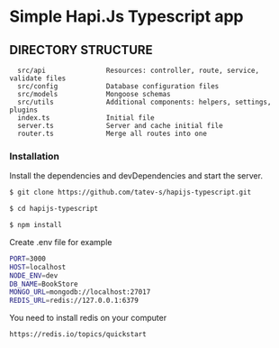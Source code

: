 # Simple Hapi.Js Typescript app
DIRECTORY STRUCTURE
-------------------

      src/api               Resources: controller, route, service, validate files
      src/config            Database configuration files
      src/models            Mongoose schemas
      src/utils             Additional components: helpers, settings, plugins 
      index.ts              Initial file
      server.ts             Server and cache initial file
      router.ts             Merge all routes into one
      
### Installation
Install the dependencies and devDependencies and start the server.

```sh
$ git clone https://github.com/tatev-s/hapijs-typescript.git
```
```sh
$ cd hapijs-typescript
```
```sh
$ npm install
```

Create .env file for example
```sh
PORT=3000
HOST=localhost
NODE_ENV=dev
DB_NAME=BookStore
MONGO_URL=mongodb://localhost:27017
REDIS_URL=redis://127.0.0.1:6379
```

You need to install redis on your computer
```
https://redis.io/topics/quickstart
```

